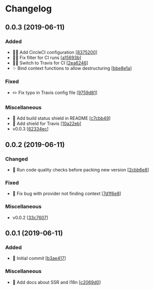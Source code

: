 # Changelog

<a name="0.0.3"></a>
## 0.0.3 (2019-06-11)

### Added

- 👷‍♂️ Add CircleCI configuration [[8375200](https://github.com/D34THWINGS/react-named-router/commit/8375200c68a146e860756d945cb8fc945a02c5c7)]
- 👷‍♂️ Fix filter for CI runs [[a15693b](https://github.com/D34THWINGS/react-named-router/commit/a15693b5d7b44b0c5f4f9b29b3ca5b72e0183810)]
- 👷‍♂️ Switch to Travis for CI [[2ea6246](https://github.com/D34THWINGS/react-named-router/commit/2ea62464c8b52857e4c4fff0097c5f98450fab37)]
- ✨ Bind context functions to allow destructuring [[bbe8e1a](https://github.com/D34THWINGS/react-named-router/commit/bbe8e1a65b12add7d2b535bccea60a43d6a4d38b)]

### Fixed

- ✏️ Fix typo in Travis config file [[9759d81](https://github.com/D34THWINGS/react-named-router/commit/9759d81cd416981f53e981f395654a5e31ae40bd)]

### Miscellaneous

- 📝 Add build status shield in README [[c7cbb49](https://github.com/D34THWINGS/react-named-router/commit/c7cbb494593f755b518c3ccaee981fcc714c2709)]
- 📝 Add shield for Travis [[10a22eb](https://github.com/D34THWINGS/react-named-router/commit/10a22eb50fcae049b5e7dc070ab3ba89e57ee46e)]
-  v0.0.3 [[62334ec](https://github.com/D34THWINGS/react-named-router/commit/62334ec244a5d8bf00fa89055152e09f68b988b3)]


<a name="0.0.2"></a>
## 0.0.2 (2019-06-11)

### Changed

- 🔧 Run code quality checks before packing new version [[2cbb6e8](https://github.com/D34THWINGS/react-named-router/commit/2cbb6e8a1d6e26e477924c75896ac20df6f99e99)]

### Fixed

- 🐛 Fix bug with provider not finding context [[7d1f6e8](https://github.com/D34THWINGS/react-named-router/commit/7d1f6e8aaee4e4ebbc0623a9fbca9039669bf916)]

### Miscellaneous

-  v0.0.2 [[33c7607](https://github.com/D34THWINGS/react-named-router/commit/33c7607225f4483796fc38793767a6151197add9)]


<a name="0.0.1"></a>
## 0.0.1 (2019-06-11)

### Added

- 🎉 Initial commit [[b3ae417](https://github.com/D34THWINGS/react-named-router/commit/b3ae417b15fa2a34043d2ca948eb17bde18554f5)]

### Miscellaneous

- 📝 Add docs about SSR and I18n [[c2069d0](https://github.com/D34THWINGS/react-named-router/commit/c2069d06a93b999f3a0a16f3b99391e437438e5c)]


